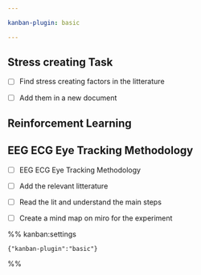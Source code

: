 ```yaml
---

kanban-plugin: basic

---
```


## Stress creating Task

- [ ] Find stress creating factors in the litterature
- [ ] Add them in a new document


## Reinforcement Learning



## EEG ECG Eye Tracking Methodology

- [ ] EEG ECG Eye Tracking Methodology
- [ ] Add the relevant litterature
- [ ] Read the lit and understand the main steps
- [ ] Create a mind map on miro for the experiment




%% kanban:settings
```
{"kanban-plugin":"basic"}
```
%%